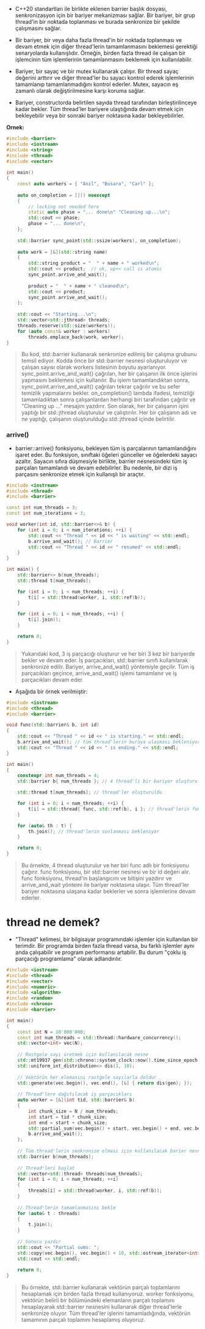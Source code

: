 - C++20 standartları ile birlikte eklenen barrier başlık dosyası, senkronizasyon için bir bariyer mekanizması sağlar. Bir bariyer, bir grup thread'in bir noktada toplanması ve burada senkronize bir şekilde çalışmasını sağlar.

- Bir bariyer, bir veya daha fazla thread'in bir noktada toplanması ve devam etmek için diğer thread'lerin tamamlanmasını beklemesi gerektiği senaryolarda kullanışlıdır. Örneğin, birden fazla thread ile çalışan bir işlemcinin tüm işlemlerinin tamamlanmasını beklemek için kullanılabilir.

- Bariyer, bir sayaç ve bir mutex kullanarak çalışır. Bir thread sayaç değerini arttırır ve diğer thread'ler bu sayacı kontrol ederek işlemlerinin tamamlanıp tamamlanmadığını kontrol ederler. Mutex, sayacın eş zamanlı olarak değiştirilmesine karşı koruma sağlar.

- Bariyer, constructorda belirtilen sayıda thread tarafından birleştirilinceye kadar bekler. Tüm thread'ler bariyere ulaştığında devam etmek için bekleyebilir veya bir sonraki bariyer noktasına kadar bekleyebilirler.

**Ornek:**
```CPP
#include <barrier>
#include <iostream>
#include <string>
#include <thread>
#include <vector>
 
int main()
{
    const auto workers = { "Anil", "Busara", "Carl" };
 
    auto on_completion = []() noexcept
    {
        // locking not needed here
        static auto phase = "... done\n" "Cleaning up...\n";
        std::cout << phase;
        phase = "... done\n";
    };
 
    std::barrier sync_point(std::ssize(workers), on_completion);
 
    auto work = [&](std::string name)
    {
        std::string product = "  " + name + " worked\n";
        std::cout << product;  // ok, op<< call is atomic
        sync_point.arrive_and_wait();
 
        product = "  " + name + " cleaned\n";
        std::cout << product;
        sync_point.arrive_and_wait();
    };
 
    std::cout << "Starting...\n";
    std::vector<std::jthread> threads;
    threads.reserve(std::size(workers));
    for (auto const& worker : workers)
        threads.emplace_back(work, worker);
}
```

> Bu kod, std::barrier kullanarak senkronize edilmiş bir çalışma grubunu temsil ediyor. Kodda önce bir std::barrier nesnesi oluşturuluyor ve çalışan sayısı olarak workers listesinin boyutu ayarlanıyor. sync_point.arrive_and_wait() çağrıları, her bir çalışanın ilk önce işlerini yapmasını beklemesi için kullanılır. Bu işlem tamamlandıktan sonra, sync_point.arrive_and_wait() çağrıları tekrar çağrılır ve bu sefer temizlik yapmalarını bekler. on_completion() lambda ifadesi, temizliği tamamladıktan sonra çalışanlardan herhangi biri tarafından çağrılır ve "Cleaning up ..." mesajını yazdırır. Son olarak, her bir çalışanın işini yaptığı bir std::jthread oluşturulur ve çalıştırılır. Her bir çalışanın adı ve ne yaptığı, çalışanın oluşturulduğu std::jthread içinde belirtilir.




### arrive()

- barrier::arrive() fonksiyonu, bekleyen tüm iş parçalarının tamamlandığını işaret eder. Bu fonksiyon, sınıftaki öğeleri günceller ve öğelerdeki sayacı azaltır. Sayacın sıfıra düşmesiyle birlikte, barrier nesnesindeki tüm iş parçaları tamamlandı ve devam edebilirler. Bu nedenle, bir dizi iş parçasını senkronize etmek için kullanışlı bir araçtır.

```CPP
#include <iostream>
#include <thread>
#include <barrier>

const int num_threads = 3;
const int num_iterations = 3;

void worker(int id, std::barrier<>& b) {
    for (int i = 0; i < num_iterations; ++i) {
        std::cout << "Thread " << id << " is waiting" << std::endl;
        b.arrive_and_wait(); // Barrier
        std::cout << "Thread " << id << " resumed" << std::endl;
    }
}

int main() {
    std::barrier<> b(num_threads);
    std::thread t[num_threads];

    for (int i = 0; i < num_threads; ++i) {
        t[i] = std::thread(worker, i, std::ref(b));
    }

    for (int i = 0; i < num_threads; ++i) {
        t[i].join();
    }

    return 0;
}

```
> Yukarıdaki kod, 3 iş parçacığı oluşturur ve her biri 3 kez bir bariyerde bekler ve devam eder. İş parçacıkları, std::barrier sınıfı kullanılarak senkronize edilir. Bariyer, arrive_and_wait() yöntemiyle geçilir. Tüm iş parçacıkları geçince, arrive_and_wait() işlemi tamamlanır ve iş parçacıkları devam eder.























- Aşağıda bir örnek verilmiştir:

```CPP
#include <iostream>
#include <thread>
#include <barrier>

void func(std::barrier& b, int id)
{
    std::cout << "Thread " << id << " is starting." << std::endl;
    b.arrive_and_wait(); // tüm thread'lerin buraya ulaşması bekleniyor
    std::cout << "Thread " << id << " is ending." << std::endl;
}

int main()
{
    constexpr int num_threads = 4;
    std::barrier b{ num_threads }; // 4 thread'li bir bariyer oluşturuldu

    std::thread t[num_threads]; // thread'ler oluşturuldu

    for (int i = 0; i < num_threads; ++i) {
        t[i] = std::thread{ func, std::ref(b), i }; // thread'lerin fonksiyonu başlatması için çağrıldı
    }

    for (auto& th : t) {
        th.join(); // thread'lerin sonlanması bekleniyor
    }

    return 0;
}

```
> Bu örnekte, 4 thread oluşturulur ve her biri func adlı bir fonksiyonu çağırır. func fonksiyonu, bir std::barrier nesnesi ve bir id değeri alır. func fonksiyonu, thread'in başlangıcını ve bitişini yazdırır ve arrive_and_wait yöntemi ile bariyer noktasına ulaşır. Tüm thread'ler bariyer noktasına ulaşana kadar beklerler ve sonra işlemlerine devam ederler.

# thread ne demek?

- "Thread" kelimesi, bir bilgisayar programındaki işlemler için kullanılan bir terimdir. Bir programda birden fazla thread varsa, bu farklı işlemler aynı anda çalışabilir ve program performansı artabilir. Bu durum "çoklu iş parçacığı programlama" olarak adlandırılır.

```CPP
#include <iostream>
#include <thread>
#include <vector>
#include <numeric>
#include <algorithm>
#include <random>
#include <chrono>
#include <barrier>

int main()
{
    const int N = 10'000'000;
    const int num_threads = std::thread::hardware_concurrency();
    std::vector<int> vec(N);
    
    // Rastgele sayı üretmek için kullanılacak nesne
    std::mt19937 gen(std::chrono::system_clock::now().time_since_epoch().count());
    std::uniform_int_distribution<> dis(1, 10);
    
    // Vektörün her elemanını rastgele sayılarla doldur
    std::generate(vec.begin(), vec.end(), [&] { return dis(gen); });
    
    // Thread'lere dağıtılacak iş parçacıkları
    auto worker = [&](int tid, std::barrier& b)
    {
        int chunk_size = N / num_threads;
        int start = tid * chunk_size;
        int end = start + chunk_size;
        std::partial_sum(vec.begin() + start, vec.begin() + end, vec.begin() + start);
        b.arrive_and_wait();
    };
    
    // Tüm thread'lerin senkronize olması için kullanılacak barier nesnesi
    std::barrier b(num_threads);
    
    // Thread'leri başlat
    std::vector<std::thread> threads(num_threads);
    for (int i = 0; i < num_threads; ++i)
    {
        threads[i] = std::thread(worker, i, std::ref(b));
    }
    
    // Thread'lerin tamamlanmasını bekle
    for (auto& t : threads)
    {
        t.join();
    }
    
    // Sonucu yazdır
    std::cout << "Partial sums: ";
    std::copy(vec.begin(), vec.begin() + 10, std::ostream_iterator<int>(std::cout, " "));
    std::cout << std::endl;
    
    return 0;
}

```
> Bu örnekte, std::barrier kullanarak vektörün parçalı toplamlarını hesaplamak için birden fazla thread kullanıyoruz. worker fonksiyonu, vektörün belirli bir bölümündeki elemanların parçalı toplamını hesaplayarak std::barrier nesnesini kullanarak diğer thread'lerle senkronize oluyor. Tüm thread'ler işlerini tamamladığında, vektörün tamamının parçalı toplamını hesaplamış oluyoruz.



































